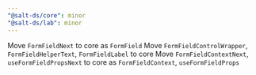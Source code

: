 ```yaml
---
"@salt-ds/core": minor
"@salt-ds/lab": minor
---
```


Move `FormFieldNext` to core as `FormField`
Move `FormFieldControlWrapper`, `FormFieldHelperText`, `FormFieldLabel` to core
Move `FormFieldContextNext`, `useFormFieldPropsNext` to core as `FormFieldContext`, `useFormFieldProps`
